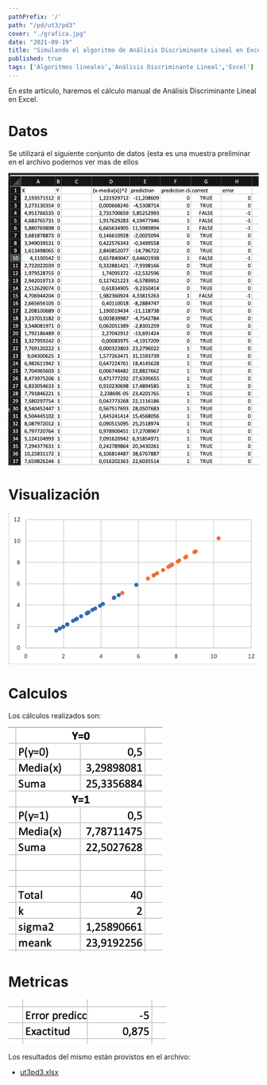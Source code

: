```yaml
---
pathPrefix: '/'
path: "/pd/ut3/pd3"
cover: "./grafica.jpg"
date: "2021-09-19"
title: "Simulando el algoritmo de Análisis Discriminante Lineal en Excel"
published: true
tags: ['Algoritmos lineales','Análisis Discriminante Lineal','Excel']
---
```


En este artículo, haremos el cálculo manual de Análisis Discriminante Lineal en Excel.

# Datos

Se utilizará el siguiente conjunto de datos (esta es una muestra preliminar en el archivo podemos ver mas de ellos


![grafica](https://github.com/JuanFKurucz/ia-portfolio/blob/main/content/posts/ut/ut3/pd/pd3/data.png?raw=true)

# Visualización

![grafica](https://github.com/JuanFKurucz/ia-portfolio/blob/main/content/posts/ut/ut3/pd/pd3/grafica.png?raw=true)

# Calculos

Los cálculos realizados son:

![calculkos](https://github.com/JuanFKurucz/ia-portfolio/blob/main/content/posts/ut/ut3/pd/pd3/calculos.png?raw=true)

# Metricas

![calculkos](https://github.com/JuanFKurucz/ia-portfolio/blob/main/content/posts/ut/ut3/pd/pd3/metricas.png?raw=true)


Los resultados del mismo están provistos en el archivo: 
- [ut3pd3.xlsx](https://github.com/JuanFKurucz/ia-portfolio/blob/main/content/posts/ut/ut3/pd/pd3/ut3pd3.xlsx)

